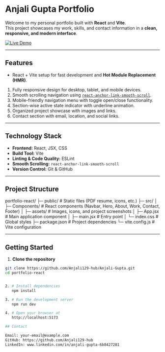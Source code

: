 # Anjali Gupta Portfolio

Welcome to my personal portfolio built with **React** and **Vite**.  
This project showcases my work, skills, and contact information in a **clean, responsive, and modern interface**.

[![Live Demo](https://img.shields.io/badge/Live%20Demo-Visit-blue?style=for-the-badge)](https://anjali-gupta-ten.vercel.app)

---

## Features

- React + Vite setup for fast development and **Hot Module Replacement (HMR)**.  
1. Fully responsive design for desktop, tablet, and mobile devices.  
2. Smooth scrolling navigation using [`react-anchor-link-smooth-scroll`](https://www.npmjs.com/package/react-anchor-link-smooth-scroll).  
3. Mobile-friendly navigation menu with toggle open/close functionality.  
4. Section-wise active state indicator with underline animation.  
5. Organized project showcase with images and links.  
6. Contact section with email, location, and social links.  

---

## Technology Stack

- **Frontend:** React, JSX, CSS  
- **Build Tool:** Vite  
- **Linting & Code Quality:** ESLint  
- **Smooth Scrolling:** `react-anchor-link-smooth-scroll`  
- **Version Control:** Git & GitHub  

---

## Project Structure

portfolio-react/
├─ public/           # Static files (PDF resume, icons, etc.)
├─ src/
│  ├─ Components/    # React components (Navbar, Hero, About, Work, Contact, Footer)
│  ├─ assets/        # Images, icons, and project screenshots
│  ├─ App.jsx        # Main application component
│  ├─ main.jsx       # Entry point
│  └─ index.css      # Global styles
├─ package.json       # Project dependencies
└─ vite.config.js     # Vite configuration

---

## Getting Started

1. **Clone the repository**

```bash
git clone https://github.com/Anjali129-hub/Anjali-Gupta.git
cd portfolio-react


2. # Install dependencies
   npm install

3. # Run the development server
   npm run dev

4. # Open your browser at
   http://localhost:5173  

## Contact

Email: your-email@example.com
GitHub: https://github.com/Anjali129-hub
LinkedIn: www.linkedin.com/in/anjali-gupta-6b8427281